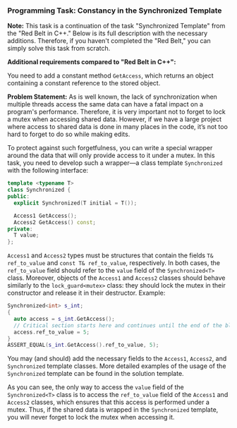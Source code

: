 ### Programming Task: Constancy in the Synchronized Template

**Note:**
This task is a continuation of the task "Synchronized Template" from the "Red Belt in C++." Below is its full description with the necessary additions. Therefore, if you haven't completed the "Red Belt," you can simply solve this task from scratch.

**Additional requirements compared to "Red Belt in C++":**

You need to add a constant method `GetAccess`, which returns an object containing a constant reference to the stored object.

**Problem Statement:**
As is well known, the lack of synchronization when multiple threads access the same data can have a fatal impact on a program's performance. Therefore, it is very important not to forget to lock a mutex when accessing shared data. However, if we have a large project where access to shared data is done in many places in the code, it’s not too hard to forget to do so while making edits.

To protect against such forgetfulness, you can write a special wrapper around the data that will only provide access to it under a mutex. In this task, you need to develop such a wrapper—a class template `Synchronized` with the following interface:

```cpp
template <typename T>
class Synchronized {
public:
  explicit Synchronized(T initial = T());

  Access1 GetAccess();
  Access2 GetAccess() const;
private:
  T value;
};
```

`Access1` and `Access2` types must be structures that contain the fields `T& ref_to_value` and `const T& ref_to_value`, respectively. In both cases, the `ref_to_value` field should refer to the `value` field of the `Synchronized<T>` class. Moreover, objects of the `Access1` and `Access2` classes should behave similarly to the `lock_guard<mutex>` class: they should lock the mutex in their constructor and release it in their destructor. Example:

```cpp
Synchronized<int> s_int;
{
  auto access = s_int.GetAccess();
  // Critical section starts here and continues until the end of the block
  access.ref_to_value = 5;
}
ASSERT_EQUAL(s_int.GetAccess().ref_to_value, 5);
```

You may (and should) add the necessary fields to the `Access1`, `Access2`, and `Synchronized` template classes. More detailed examples of the usage of the `Synchronized` template can be found in the solution template.

As you can see, the only way to access the `value` field of the `Synchronized<T>` class is to access the `ref_to_value` field of the `Access1` and `Access2` classes, which ensures that this access is performed under a mutex. Thus, if the shared data is wrapped in the `Synchronized` template, you will never forget to lock the mutex when accessing it.